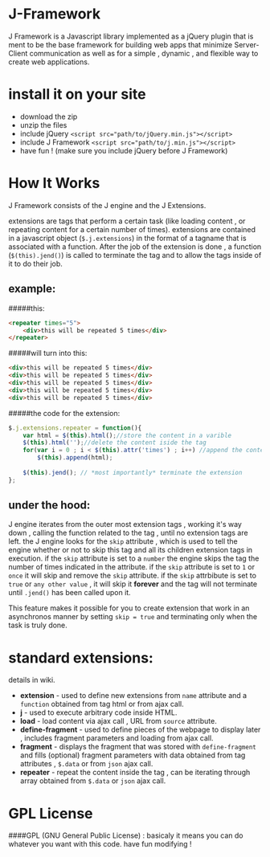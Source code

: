 J-Framework
===========

J Framework is a Javascript library implemented as a jQuery plugin that is ment to be the base framework for building web apps that minimize Server-Client communication as well as for a simple , dynamic , and flexible way to create web 
applications.

install it on your site
=======================

* download the zip
* unzip the files
* include jQuery `<script src="path/to/jQuery.min.js"></script>`
* include J Framework `<script src="path/to/j.min.js"></script>`
* have fun !
(make sure you include jQuery before J Framework)

How It Works
============

J Framework consists of the J engine and the J Extensions.

extensions are tags that perform a certain task (like loading content , or repeating content for a certain number of times). extensions are contained in a javascript object (`$.j.extensions`) in the format of a tagname that is associated with a function. After the job of the extension is done , a function (`$(this).jend()`) is called to terminate the tag and to allow the tags inside of it to do their job.

example:
---------
#####this:
```html
<repeater times="5">
	<div>this will be repeated 5 times</div>
</repeater>
```
#####will turn into this:
```html
<div>this will be repeated 5 times</div>
<div>this will be repeated 5 times</div>
<div>this will be repeated 5 times</div>
<div>this will be repeated 5 times</div>
<div>this will be repeated 5 times</div>
```
#####the code for the extension:
```javascript
$.j.extensions.repeater = function(){
	var html = $(this).html();//store the content in a varible
	$(this).html('');//delete the content iside the tag
	for(var i = 0 ; i < $(this).attr('times') ; i++) //append the content [times] times to the tag
		$(this).append(html);
	
	$(this).jend(); // *most importantly* terminate the extension
};
```
under the hood:
---------------

J engine iterates from the outer most extension tags , working it's way down , calling the function related to the tag ,  until no extension tags are left. the J engine looks for the `skip` attribute , which is used to tell the engine whether or not to skip this tag and all its children extension tags in execution. if the `skip` attribute is set to a `number` the engine skips the tag the number of times indicated in the attribute. if the `skip` attribute is set to `1` or `once` it will skip and remove the `skip` attribute. if the `skip` attrbibute is set to `true` or `any other value` , it will skip it **forever** and the tag will not terminate until `.jend()` has been called upon it.

This feature makes it possible for you to create extension that work in an asynchronos manner by setting `skip = true` and terminating only when the task is truly done.

standard extensions:
====================

details in wiki.

* **extension** - used to define new extensions from `name` attribute and a `function` obtained from tag html or from ajax call.
* **j** - used to execute arbitrary code inside HTML.
* **load** - load content via ajax call , URL from `source` attribute.
* **define-fragment** - used to define pieces of the webpage to display later , includes fragment parameters and loading from ajax call.
* **fragment** - displays the fragment that was stored with `define-fragment` and fills (optional) fragment parameters with data obtained from tag attributes , `$.data` or from `json` ajax call.
* **repeater** - repeat the content inside the tag , can be iterating through array obtained from `$.data` or `json` ajax call.

GPL License
===========

####GPL (GNU General Public License) : basicaly it means you can do whatever you want with this code. have fun modifying ! 
